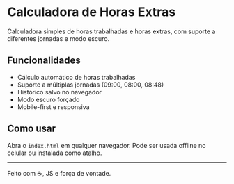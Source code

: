 # Calculadora de Horas Extras

Calculadora simples de horas trabalhadas e horas extras, com suporte a diferentes jornadas e modo escuro.

## Funcionalidades

- Cálculo automático de horas trabalhadas
- Suporte a múltiplas jornadas (09:00, 08:00, 08:48)
- Histórico salvo no navegador
- Modo escuro forçado
- Mobile-first e responsiva

## Como usar

Abra o `index.html` em qualquer navegador. Pode ser usada offline no celular ou instalada como atalho.

---

Feito com ☕, JS e força de vontade.
